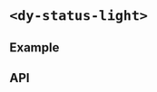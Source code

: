 # `<dy-status-light>`

## Example

<gbp-example
  name="dy-status-light"
  props='{"status": "informative"}'
  html="Building..."
  src="https://jspm.dev/duoyun-ui/elements/status-light"></gbp-example>

## API

<gbp-api src="/src/elements/status-light.ts"></gbp-api>
